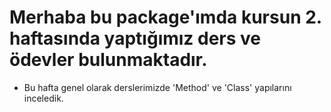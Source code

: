 # Merhaba bu package'ımda kursun 2. haftasında yaptığımız ders ve ödevler bulunmaktadır.

* Bu hafta genel olarak derslerimizde 'Method' ve 'Class' yapılarını inceledik.